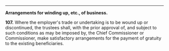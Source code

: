 ****

**Arrangements for winding up, etc., of business.**

**107.** Where the employer's trade or undertaking is to be wound up or discontinued, the trustees shall, with the prior approval of, and subject to such conditions as may be imposed by, the Chief Commissioner or Commissioner, make satisfactory arrangements for the payment of gratuity to the existing beneficiaries.
